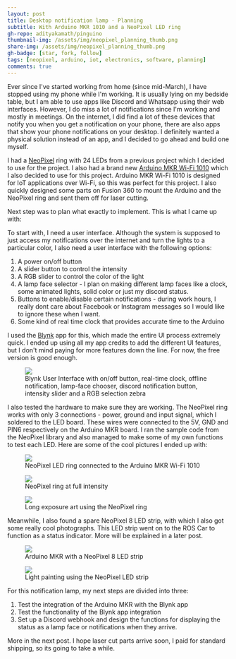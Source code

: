 ```yaml
---
layout: post
title: Desktop notification lamp - Planning
subtitle: With Arduino MKR 1010 and a NeoPixel LED ring
gh-repo: adityakamath/pinguino
thumbnail-img: /assets/img/neopixel_planning_thumb.png
share-img: /assets/img/neopixel_planning_thumb.png
gh-badge: [star, fork, follow]
tags: [neopixel, arduino, iot, electronics, software, planning]
comments: true
---
```


Ever since I've started working from home (since mid-March), I have stopped using my phone while I'm working. It is usually lying on my bedside table, but I am able to use apps like Discord and Whatsapp using their web interfaces. However, I do miss a lot of notifications since I'm working and mostly in meetings. On the internet, I did find a lot of these devices that notify you when you get a notification on your phone, there are also apps that show your phone notifications on your desktop. I definitely wanted a physical solution instead of an app, and I decided to go ahead and build one myself. 

I had a [NeoPixel](https://www.adafruit.com/product/1586) ring with 24 LEDs from a previous project which I decided to use for the project. I also had a brand new [Arduino MKR Wi-Fi 1010](https://store.arduino.cc/arduino-mkr-wifi-1010) which I also decided to use for this project. Arduino MKR Wi-Fi 1010 is designed for IoT applications over Wi-Fi, so this was perfect for this project. I also quickly designed some parts on Fusion 360 to mount the Arduino and the NeoPixel ring and sent them off for laser cutting. 

Next step was to plan what exactly to implement. This is what I came up with:

To start with, I need a user interface. Although the system is supposed to just access my notifications over the internet and turn the lights to a particular color, I also need a user interface with the following options:
1. A power on/off button
2. A slider button to control the intensity
3. A RGB slider to control the color of the light
4. A lamp face selector - I plan on making different lamp faces like a clock, some animated lights, solid color or just my discord status.
5. Buttons to enable/disable certain notifications - during work hours, I really dont care about Facebook or Instagram messages so I would like to ignore these when I want.
6. Some kind of real time clock that provides accurate time to the Arduino

I used the [Blynk]() app for this, which made the entire UI process extremely quick. I ended up using all my app credits to add the different UI features, but I don't mind paying for more features down the line. For now, the free version is good enough. 

<figure class="aligncenter">
	<img src="https://adityakamath.github.com/assets/img/pinguino_blynk_interface.png" />
	<figcaption>Blynk User Interface with on/off button, real-time clock, offline notification, lamp-face chooser, discord notification button, intensity slider and a RGB selection zebra</figcaption>
</figure>

I also tested the hardware to make sure they are working. The NeoPixel ring works with only 3 connections - power, ground and input signal, which I soldered to the LED board. These wires were connected to the 5V, GND and PIN6 respectively on the Arduino MKR board. I ran the sample code from the NeoPixel library and also managed to make some of my own functions to test each LED. Here are some of the cool pictures I ended up with:

<figure class="aligncenter">
	<img src="https://adityakamath.github.com/assets/img/pinguino_neopixel_test1.png" />
	<figcaption>NeoPixel LED ring connected to the Arduino MKR Wi-Fi 1010</figcaption>
</figure>

<figure class="aligncenter">
	<img src="https://adityakamath.github.com/assets/img/pinguino_neopixel_test2.png" />
	<figcaption>NeoPixel ring at full intensity</figcaption>
</figure>

<figure class="aligncenter">
	<img src="https://adityakamath.github.com/assets/img/pinguino_neopixel_test2.png" />
	<figcaption>Long exposure art using the NeoPixel ring</figcaption>
</figure>

Meanwhile, I also found a spare NeoPixel 8 LED strip, with which I also got some really cool photographs. This LED strip went on to the ROS Car to function as a status indicator. More will be explained in a later post. 

<figure class="aligncenter">
	<img src="https://adityakamath.github.com/assets/img/pinguino_neopixel_test0.png" />
	<figcaption>Arduino MKR with a NeoPixel 8 LED strip</figcaption>
</figure>

<figure class="aligncenter">
	<img src="https://adityakamath.github.com/assets/img/pinguino_neopixel_stripart.jpg" />
	<figcaption>Light painting using the NeoPixel LED strip</figcaption>
</figure>

For this notification lamp, my next steps are divided into three:
1. Test the integration of the Arduino MKR with the Blynk app
2. Test the functionality of the Blynk app integration
3. Set up a Discord webhook and design the functions for displaying the status as a lamp face or notifications when they arrive. 

More in the next post. I hope laser cut parts arrive soon, I paid for standard shipping, so its going to take a while. 
